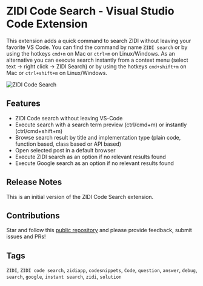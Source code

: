 # ZIDI Code Search - Visual Studio Code Extension

This extension adds a quick command to search ZIDI without leaving your favorite VS Code. You can find the command by name `ZIDI search` or by using the hotkeys `cmd+m` on Mac or `ctrl+m` on Linux/Windows. As an alternative you can execute search instantly from a context menu (select text -> right click -> ZIDI Search) or by using the hotkeys `cmd+shift+m` on Mac or `ctrl+shift+m` on Linux/Windows.

![ZIDI Code Search](https://raw.githubusercontent.com/devMunyi/vscode-zidi-extension/master/images/zidi-search-video.gif "ZIDI Code Search Demo")


## Features

- ZIDI Code search without leaving VS-Code
- Execute search with a search term preview (ctrl/cmd+m) or instantly (ctrl/cmd+shift+m)
- Browse search result by title and implementation type (plain code, function based, class based or API based)
- Open selected post in a default browser
- Execute ZIDI search as an option if no relevant results found
- Execute Google search as an option if no relevant results found


## Release Notes

This is an initial version of the ZIDI Code Search extension.

## Contributions

Star and follow this [public repository](https://github.com/devMunyi/vscode-ZIDI-extension) and please provide feedback, submit issues and PRs!

## Tags

`ZIDI`, `ZIDI code search`, `zidiapp`, `codesnippets`, `Code`,  `question`, `answer`, `debug`, `search`, `google`, `instant search`, `zidi`, `solution`
